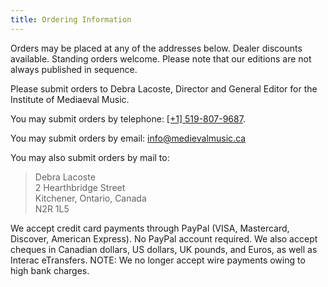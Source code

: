 ```yaml
---
title: Ordering Information
---
```


Orders may be placed at any of the addresses below. Dealer discounts available.
Standing orders welcome. Please note that our editions are not always published in sequence.

Please submit orders to Debra Lacoste, Director and General Editor for the Institute of Mediaeval Music.

You may submit orders by telephone: [[+1] 519-807-9687](tel:+15198079687).

You may submit orders by email: [info@medievalmusic.ca](mailto:info@medievalmusic.ca)

You may also submit orders by mail to:

> Debra Lacoste  
2 Hearthbridge Street  
Kitchener, Ontario, Canada  
N2R 1L5


We accept credit card payments through PayPal (VISA, Mastercard, Discover, American Express). No PayPal account required.
We also accept cheques in Canadian dollars, US dollars, UK pounds, and Euros, as well as Interac eTransfers.
NOTE: We no longer accept wire payments owing to high bank charges.
